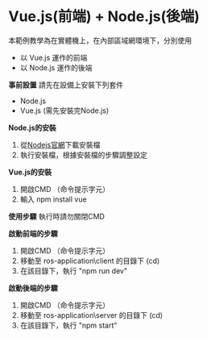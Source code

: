 # Vue.js(前端) + Node.js(後端)
本範例教學為在實體機上，在內部區域網環境下，分別使用

* 以 Vue.js 運作的前端
* 以 Node.js 運作的後端 

**事前設置**
請先在設備上安裝下列套件

* Node.js
* Vue.js (需先安裝完Node.js)

**Node.js的安裝**
1. 從[Nodejs官網](https://nodejs.org/en/download/)下載安裝檔
2. 執行安裝檔，根據安裝檔的步驟調整設定

**Vue.js的安裝**
1. 開啟CMD （命令提示字元）
2. 輸入 npm install vue


**使用步驟**
執行時請勿關閉CMD

**啟動前端的步驟**
1. 開啟CMD （命令提示字元）
2. 移動至 ros-application\client 的目錄下 (cd)
3. 在該目錄下，執行 "npm run dev"

**啟動後端的步驟**
1. 開啟CMD （命令提示字元）
2. 移動至 ros-application\server 的目錄下 (cd)
3. 在該目錄下，執行 "npm start"
